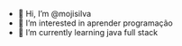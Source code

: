 - 👋 Hi, I’m @mojisilva
- 👀 I’m interested in  aprender  programação
- 🌱 I’m currently learning java full stack

<!---
mojisilva/mojisilva is a ✨ special ✨ repository because its `README.md` (this file) appears on your GitHub profile.
You can click the Preview link to take a look at your changes.
--->
